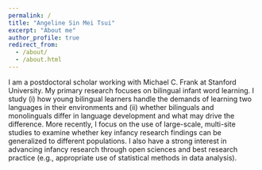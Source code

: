 ```yaml
---
permalink: /
title: "Angeline Sin Mei Tsui"
excerpt: "About me"
author_profile: true
redirect_from: 
  - /about/
  - /about.html
---
```


I am a postdoctoral scholar working with Michael C. Frank at Stanford University. My primary research focuses on bilingual infant word learning. I study (i) how young bilingual learners handle the demands of learning two languages in their environments and (ii) whether bilinguals and monolinguals differ in language development and what may drive the difference. More recently, I focus on the use of large-scale, multi-site studies to examine whether key infancy research findings can be generalized to different populations. I also have a strong interest in advancing infancy research through open sciences and best research practice (e.g., appropriate use of statistical methods in data analysis). 
